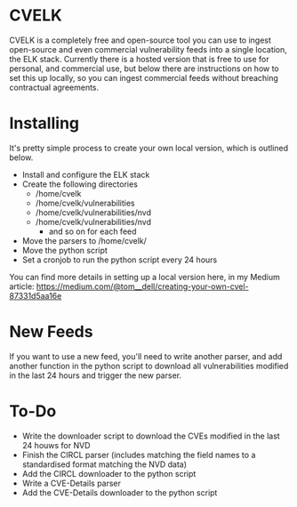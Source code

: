# CVELK

CVELK is a completely free and open-source tool you can use to ingest open-source and even commercial vulnerability feeds into a single location, the ELK stack. Currently there is a hosted version that is free to use for personal, and commercial use, but below there are instructions on how to set this up locally, so you can ingest commercial feeds without breaching contractual agreements.

# Installing 

It's pretty simple process to create your own local version, which is outlined below.

* Install and configure the ELK stack
* Create the following directories
  * /home/cvelk
  * /home/cvelk/vulnerabilities
  * /home/cvelk/vulnerabilities/nvd
  * /home/cvelk/vulnerabilities/nvd
    * and so on for each feed
* Move the parsers to /home/cvelk/
* Move the python script
* Set a cronjob to run the python script every 24 hours

You can find more details in setting up a local version here, in my Medium article: https://medium.com/@tom__dell/creating-your-own-cvel-87331d5aa16e

# New Feeds 
If you want to use a new feed, you'll need to write another parser, and add another function in the python script to download all vulnerabilities modified in the last 24 hours and trigger the new parser.

# To-Do
* Write the downloader script to download the CVEs modified in the last 24 houws for NVD
* Finish the CIRCL parser (includes matching the field names to a standardised format matching the NVD data)
* Add the CIRCL downloader to the python script
* Write a CVE-Details parser
* Add the CVE-Details downloader to the python script
